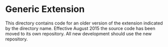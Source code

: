 # Generic Extension

This directory contains code for an older version of the extension indicated by the directory name. Effective August 2015 the source code has been moved to its own repository. All new development should use the new repository. 
